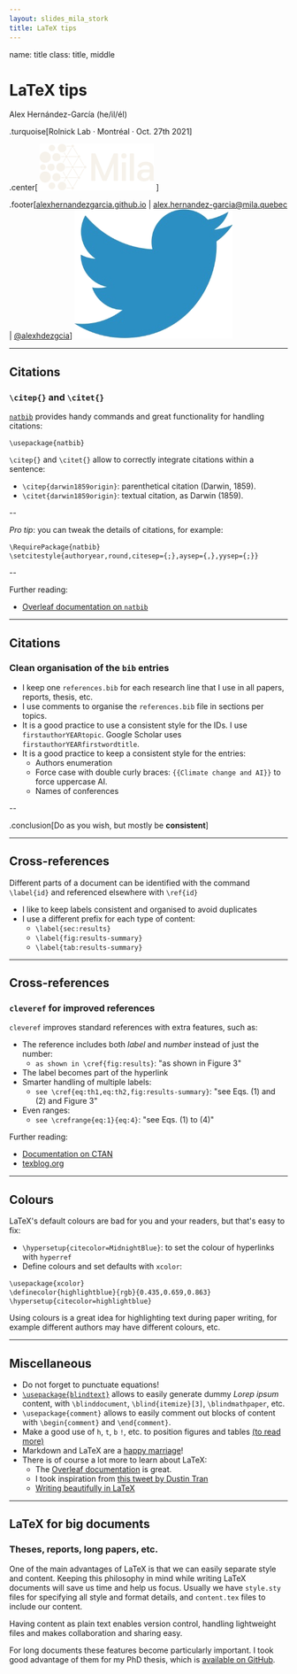 ```yaml
---
layout: slides_mila_stork
title: LaTeX tips
---
```


name: title
class: title, middle

# LaTeX tips

Alex Hernández-García (he/il/él)

.turquoise[Rolnick Lab · Montréal · Oct. 27th 2021]

.center[
<a href="https://mila.quebec/"><img src="../assets/images/slides/logos/mila-beige.png" alt="Mila" style="height: 6em"></a>
]

.footer[[alexhernandezgarcia.github.io](https://alexhernandezgarcia.github.io/) | [alex.hernandez-garcia@mila.quebec](mailto:alex.hernandez-garcia@mila.quebec) | [@alexhdezgcia](https://twitter.com/alexhdezgcia)] [![:scale 1em](../assets/images/slides/misc/twitter.png)](https://twitter.com/alexhdezgcia)

---

## Citations
### `\citep{}` and `\citet{}`

[`natbib`](https://ctan.org/pkg/natbib) provides handy commands and great functionality for handling citations:

```
\usepackage{natbib}
```

`\citep{}` and `\citet{}` allow to correctly integrate citations within a sentence:

* `\citep{darwin1859origin}`: parenthetical citation (Darwin, 1859).
* `\citet{darwin1859origin}`: textual citation, as Darwin (1859).

--

_Pro tip_: you can tweak the details of citations, for example:
```
\RequirePackage{natbib}
\setcitestyle{authoryear,round,citesep={;},aysep={,},yysep={;}}
```

--

Further reading:
* [Overleaf documentation on `natbib`](https://www.overleaf.com/learn/latex/Bibliography_management_with_natbib)

---

## Citations
### Clean organisation of the `bib` entries

* I keep one `references.bib` for each research line that I use in all papers, reports, thesis, etc.
* I use comments to organise the `references.bib` file in sections per topics.
* It is a good practice to use a consistent style for the IDs. I use `firstauthorYEARtopic`. Google Scholar uses `firstauthorYEARfirstwordtitle`.
* It is a good practice to keep a consistent style for the entries:
    * Authors enumeration
    * Force case with double curly braces: `{{Climate change and AI}}` to  force uppercase AI.
    * Names of conferences

--

.conclusion[Do as you wish, but mostly be **consistent**]

---

## Cross-references

Different parts of a document can be identified with the command `\label{id}` and referenced elsewhere with `\ref{id}`

* I like to keep labels consistent and organised to avoid duplicates
* I use a different prefix for each type of content:
    * `\label{sec:results}`
    * `\label{fig:results-summary}`
    * `\label{tab:results-summary}`

---

## Cross-references
### `cleveref` for improved references

`cleveref` improves standard references with extra features, such as:

* The reference includes both _label_ and _number_ instead of just the number: 
    * `as shown in \cref{fig:results}`: "as shown in Figure 3"
* The label becomes part of the hyperlink
* Smarter handling of multiple labels:
    * `see \cref{eq:th1,eq:th2,fig:results-summary}`: "see Eqs. (1) and (2) and Figure 3"
* Even ranges:
    * `see \crefrange{eq:1}{eq:4}`: "see Eqs. (1) to (4)"

Further reading:
* [Documentation on CTAN](https://ctan.org/pkg/cleveref%EF%BC%89%E3%80%82)
* [texblog.org](https://texblog.org/2013/05/06/cleveref-a-clever-way-to-reference-in-latex/)

---

## Colours

LaTeX's default colours are bad for you and your readers, but that's easy to fix:

* `\hypersetup{citecolor=MidnightBlue}`: to set the colour of hyperlinks with `hyperref`
* Define colours and set defaults with `xcolor`:

```
\usepackage{xcolor}
\definecolor{highlightblue}{rgb}{0.435,0.659,0.863}
\hypersetup{citecolor=highlightblue}
```

Using colours is a great idea for highlighting text during paper writing, for example different authors may have different colours, etc.

---

## Miscellaneous

* Do not forget to punctuate equations!
* [`\usepackage{blindtext}`](https://www.ctan.org/pkg/blindtext) allows to easily generate dummy _Lorep ipsum_ content, with `\blinddocument`, `\blind{itemize}[3]`, `\blindmathpaper`, etc.
* `\usepackage{comment}` allows to easily comment out blocks of content with `\begin{comment}` and `\end{comment}`.
* Make a good use of `h`, `t`, `b` `!`, etc. to position figures and tables [(to read more)](https://www.overleaf.com/learn/latex/Positioning_images_and_tables)
* Markdown and LaTeX are a [happy marriage](https://ashki23.github.io/markdown-latex.html)!
* There is of course a lot more to learn about LaTeX:
    * The [Overleaf documentation](https://www.overleaf.com/learn) is great.
    * I took inspiration from [this tweet by Dustin Tran](https://twitter.com/dustinvtran/status/1398133621328781313)
    * [Writing beautifully in LaTeX](https://www.gleave.me/post/latex-design-patterns/)

---

## LaTeX for big documents
### Theses, reports, long papers, etc.

One of the main advantages of LaTeX is that we can easily separate style and content. Keeping this philosophy in mind while writing LaTeX documents will save us time and help us focus. Usually we have `style.sty` files for specifying all style and format details, and `content.tex` files to include our content.

Having content as plain text enables version control, handling lightweight files and makes collaboration and sharing easy.

For long documents these features become particularly important. I took good advantage of them for my PhD thesis, which is [available on GitHub](https://github.com/alexhernandezgarcia/phd-thesis-latex).
